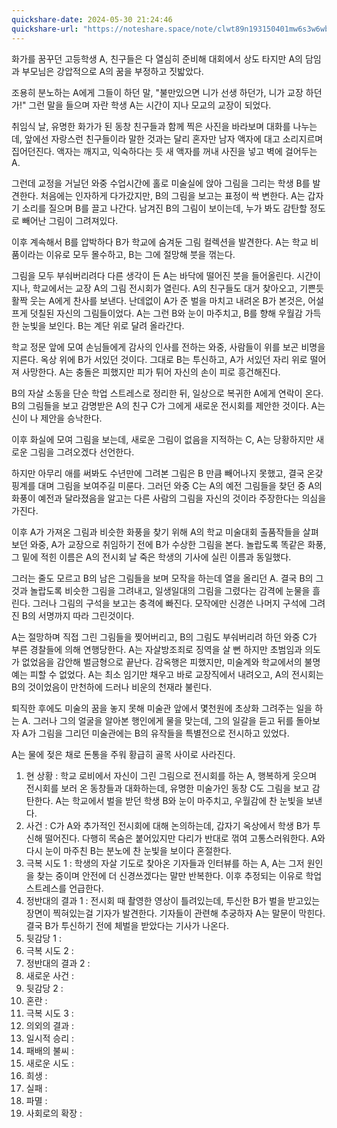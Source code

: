 ```yaml
---
quickshare-date: 2024-05-30 21:24:46
quickshare-url: "https://noteshare.space/note/clwt89n193150401mw6s3w6wb2#+31u8ZSmjCOp6/X1AMcVqFr2FcxKhUUX6GsuB4uCi6s"
---
```

화가를 꿈꾸던 고등학생 A, 친구들은 다 열심히 준비해 대회에서 상도 타지만 A의 담임과 부모님은 강압적으로 A의 꿈을 부정하고 짓밟았다.

조용히 분노하는 A에게 그들이 하던 말, "불만있으면 니가 선생 하던가, 니가 교장 하던가!" 그런 말을 들으며 자란 학생 A는 시간이 지나 모교의 교장이 되었다.

취임식 날, 유명한 화가가 된 동창 친구들과 함께 찍은 사진을 바라보며 대화를 나누는데, 앞에선 자랑스런 친구들이라 말한 것과는 달리 혼자만 남자 액자에 대고 소리지르며 집어던진다. 액자는 깨지고, 익숙하다는 듯 새 액자를 꺼내 사진을 넣고 벽에 걸어두는 A.

그런데 교정을 거닐던 와중 수업시간에 홀로 미술실에 앉아 그림을 그리는 학생 B를 발견한다. 처음에는 인자하게 다가갔지만, B의 그림을 보고는 표정이 싹 변한다. A는 갑자기 소리를 질으며 B를 끌고 나간다. 남겨진 B의 그림이 보이는데, 누가 봐도 감탄할 정도로 빼어난 그림이 그려져있다.

이후 계속해서 B를 압박하다 B가 학교에 숨겨둔 그림 컬렉션을 발견한다. A는 학교 비품이라는 이유로 모두 몰수하고, B는 그에 절망해 붓을 꺾는다.

그림을 모두 부숴버리려다 다른 생각이 든 A는 바닥에 떨어진 붓을 들어올린다. 시간이 지나, 학교에서는 교장 A의 그림 전시회가 열린다. A의 친구들도 대거 찾아오고, 기쁜듯 활짝 웃는 A에게 찬사를 보낸다. 난데없이 A가 준 벌을 마치고 내려온 B가 본것은, 어설프게 덧칠된 자신의 그림들이었다. A는 그런 B와 눈이 마주치고, B를 향해 우월감 가득한 눈빛을 보인다. B는 계단 위로 달려 올라간다.

학교 정문 앞에 모여 손님들에게 감사의 인사를 전하는 와중, 사람들이 위를 보곤 비명을 지른다. 옥상 위에 B가 서있던 것이다. 그대로 B는 투신하고, A가 서있던 자리 위로 떨어져 사망한다. A는 충돌은 피했지만 피가 튀어 자신의 손이 피로 흥건해진다.

B의 자살 소동을 단순 학업 스트레스로 정리한 뒤, 일상으로 복귀한 A에게 연락이 온다. B의 그림들을 보고 감명받은 A의 친구 C가 그에게 새로운 전시회를 제안한 것이다. A는 신이 나 제안을 승낙한다.

이후 화실에 모여 그림을 보는데, 새로운 그림이 없음을 지적하는 C, A는 당황하지만 새로운 그림을 그려오겠다 선언한다.

하지만 아무리 애를 써봐도 수년만에 그려본 그림은 B 만큼 빼어나지 못했고, 결국 온갖 핑계를 대며 그림을 보여주길 미룬다. 그러던 와중 C는 A의 예전 그림들을 찾던 중 A의 화풍이 예전과 달라졌음을 알고는 다른 사람의 그림을 자신의 것이라 주장한다는 의심을 가진다.

이후 A가 가져온 그림과 비슷한 화풍을 찾기 위해 A의 학교 미술대회 출품작들을 살펴보던 와중, A가 교장으로 취임하기 전에 B가 수상한 그림을 본다. 놀랍도록 똑같은 화풍, 그 밑에 적힌 이름은 A의 전시회 날 죽은 학생의 기사에 실린 이름과 동일했다.

그러는 줄도 모르고 B의 남은 그림들을 보며 모작을 하는데 열을 올리던 A. 결국 B의 그것과 놀랍도록 비슷한 그림을 그려내고, 일생일대의 그림을 그렸다는 감격에 눈물을 흘린다. 그러나 그림의 구석을 보고는 충격에 빠진다. 모작에만 신경쓴 나머지 구석에 그려진 B의 서명까지 따라 그린것이다.

A는 절망하며 직접 그린 그림들을 찢어버리고, B의 그림도 부숴버리려 하던 와중 C가 부른 경찰들에 의해 연행당한다. A는 자살방조죄로 징역을 살 뻔 하지만 초범임과 의도가 없었음을 감안해 벌금형으로 끝난다. 감옥행은 피했지만, 미술계와 학교에서의 불명예는 피할 수 없었다. A는 최소 임기만 채우고 바로 교장직에서 내려오고, A의 전시회는 B의 것이었음이 만천하에 드러나 비운의 천재라 불린다.

퇴직한 후에도 미술의 꿈을 놓지 못해 미술관 앞에서 몇천원에 초상화 그려주는 일을 하는 A. 그러나 그의 얼굴을 알아본 행인에게 물을 맞는데, 그의 일갈을 듣고 뒤를 돌아보자 A가 그림을 그리던 미술관에는 B의 유작들을 특별전으로 전시하고 있었다.

A는 물에 젖은 채로 돈통을 주워 황급히 골목 사이로 사라진다.

1. 현 상황 : 학교 로비에서 자신이 그린 그림으로 전시회를 하는 A, 행복하게 웃으며 전시회를 보러 온 동창들과 대화하는데, 유명한 미술가인 동창 C도 그림을 보고 감탄한다. A는 학교에서 벌을 받던 학생 B와 눈이 마주치고, 우월감에 찬 눈빛을 보낸다.
2. 사건 : C가 A와 추가적인 전시회에 대해 논의하는데, 갑자기 옥상에서 학생 B가 투신해 떨어진다. 다행히 목숨은 붙어있지만 다리가 반대로 꺾여 고통스러워한다. A와 다시 눈이 마주친 B는 분노에 찬 눈빛을 보이다 혼절한다.
3. 극복 시도 1 : 학생의 자살 기도로 찾아온 기자들과 인터뷰를 하는 A, A는 그저 원인을 찾는 중이며 안전에 더 신경쓰겠다는 말만 반복한다. 이후 추정되는 이유로 학업 스트레스를 언급한다.
4. 정반대의 결과 1 : 전시회 때 촬영한 영상이 틀려있는데, 투신한 B가 벌을 받고있는 장면이 찍혀있는걸 기자가 발견한다. 기자들이 관련해 추궁하자 A는 말문이 막힌다. 결국 B가 투신하기 전에 체벌을 받았다는 기사가 나온다.
5. 뒷감당 1 : 
6. 극복 시도 2 :
7. 정반대의 결과 2 :
8. 새로운 사건 : 
9. 뒷감당 2 : 
10. 혼란 : 
11. 극복 시도 3 : 
12. 의외의 결과 : 
14. 일시적 승리 : 
15. 패배의 불씨 : 
16. 새로운 시도 : 
17. 희생 : 
18. 실패 : 
19. 파멸 : 
20. 사회로의 확장 : 